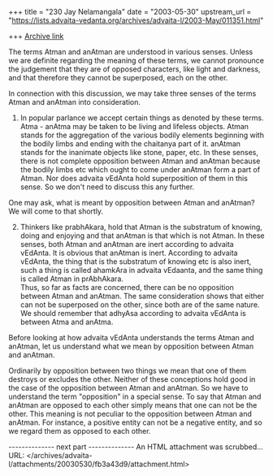 +++
title = "230 Jay Nelamangala"
date = "2003-05-30"
upstream_url = "https://lists.advaita-vedanta.org/archives/advaita-l/2003-May/011351.html"

+++
[Archive link](https://lists.advaita-vedanta.org/archives/advaita-l/2003-May/011351.html)

The terms Atman and anAtman are understood in various senses.
Unless we are definite regarding the meaning of these terms,  we cannot
pronounce the judgement that they are of opposed characters, like
light and darkness,  and that therefore they cannot be superposed, each
on the other.

In connection with this discussion,  we may take three senses of the terms
Atman and anAtman into consideration.   

1) In popular parlance we accept certain things as denoted by these terms.
Atma - anAtma may be taken to be living and lifeless objects.
Atman stands for the aggregation of the various bodily elements beginning
with the bodily limbs and ending with the chaitanya part of it.
anAtman stands for the inanimate objects like stone, paper, etc.
In these senses, there is not complete opposition between Atman and anAtman
because the bodily limbs etc which ought to come under anAtman form a 
part of Atman.  Nor does advaita vEdAnta hold superposition of them in this sense.
So we don't need to discuss this any further.

One may ask,  what is meant by opposition between Atman and anAtman?
We will come to that shortly.

2) Thinkers like prabhAkara, hold that Atman is the substratum of knowing,
doing and enjoying and that anAtman is that which is not Atman.
In these senses,  both Atman and anAtman are inert according to advaita
vEdAnta. It is obvious that anAtman is inert.   According to advaita vEdAnta, 
the thing that is the substratum of knowing etc is also inert, 
such a thing is called ahamkAra in advaita vEdaanta, 
and the same thing is called Atman in prAbhAkara.  
Thus,  so far as facts  are concerned, there can be
no opposition between Atman and anAtman.   The same consideration
shows that either can not be superposed on the other,  since both are
of the same nature.  We should remember that adhyAsa according to
advaita vEdAnta  is between Atma  and anAtma.  

Before looking at how advaita vEdAnta  understands 
the terms Atman and anAtman,  let us understand what we mean by 
opposition between Atman and anAtman.

Ordinarily by opposition between two things we mean that one of them
destroys or excludes the other.  Neither of these conceptions hold
good in the case of the opposition between Atman and anAtman.
So we have to understand the term "opposition" in a special sense.
To say that Atman and anAtman are opposed to each other simply
means that one can not be the other.  This meaning is not peculiar
to the opposition between Atman and anAtman.  For instance,  a
positive entity can not be a negative entity, and so we regard them as
opposed to each other.

-------------- next part --------------
An HTML attachment was scrubbed...
URL: </archives/advaita-l/attachments/20030530/fb3a43d9/attachment.html>
